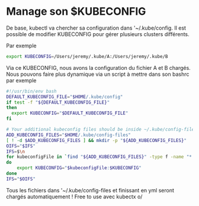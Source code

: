 # Manage son $KUBECONFIG

De base, kubectl va chercher sa configuration dans '~/.kube/config. Il
est possible de modifier KUBECONFIG pour gérer plusieurs clusters
différents.

Par exemple

```bash
export KUBECONFIG=/Users/jeremy/.kube/A:/Users/jeremy/.kube/B
```

Via ce KUBECONFIG, nous avons la configuration du fichier A et B
chargés. Nous pouvons faire plus dynamique via un script à mettre dans
son bashrc par exemple

```bash
#!/usr/bin/env bash
DEFAULT_KUBECONFIG_FILE="$HOME/.kube/config"
if test -f "${DEFAULT_KUBECONFIG_FILE}"
then
  export KUBECONFIG="$DEFAULT_KUBECONFIG_FILE"
fi

# Your additional kubeconfig files should be inside ~/.kube/config-files
ADD_KUBECONFIG_FILES="$HOME/.kube/config-files"
[ ! -d $ADD_KUBECONFIG_FILES ] && mkdir -p "${ADD_KUBECONFIG_FILES}"
OIFS="$IFS"
IFS=$\n
for kubeconfigFile in `find "${ADD_KUBECONFIG_FILES}" -type f -name "*.yml" -o -name "*.yaml"`
do
    export KUBECONFIG="$kubeconfigFile:$KUBECONFIG"
done
IFS="$OIFS"
```

Tous les fichiers dans '~/.kube/config-files et finissant en yml seront
chargés automatiquement ! Free to use avec kubectx o/
